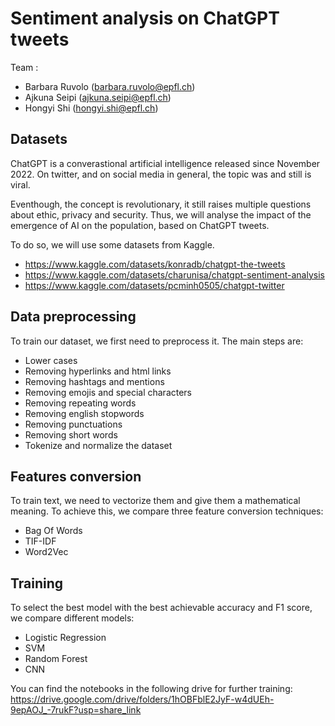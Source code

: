 # Sentiment analysis on ChatGPT tweets

Team :
- Barbara Ruvolo (barbara.ruvolo@epfl.ch)
- Ajkuna Seipi (ajkuna.seipi@epfl.ch) 
- Hongyi Shi (hongyi.shi@epfl.ch) 

## Datasets 

ChatGPT is a converastional artificial intelligence released since November 2022. 
On twitter, and on social media in general, the topic was and still is viral. 

Eventhough, the concept is revolutionary, it still raises multiple questions about ethic, privacy and security.
Thus, we will analyse the impact of the emergence of AI on the population, based on ChatGPT tweets. 

To do so, we will use some datasets from Kaggle. 
* https://www.kaggle.com/datasets/konradb/chatgpt-the-tweets
* https://www.kaggle.com/datasets/charunisa/chatgpt-sentiment-analysis
* https://www.kaggle.com/datasets/pcminh0505/chatgpt-twitter


## Data preprocessing 

To train our dataset, we first need to preprocess it. The main steps are: 
* Lower cases 
* Removing hyperlinks and html links 
* Removing hashtags and mentions 
* Removing emojis and special characters 
* Removing repeating words 
* Removing english stopwords 
* Removing punctuations 
* Removing short words
* Tokenize and normalize the dataset 

## Features conversion 

To train text, we need to vectorize them and give them a mathematical meaning. To achieve this, we compare three feature conversion techniques: 
* Bag Of Words 
* TIF-IDF
* Word2Vec 

## Training 

To select the best model with the best achievable accuracy and F1 score, we compare different models: 
* Logistic Regression 
* SVM 
* Random Forest
* CNN 

You can find the notebooks in the following drive for further training: 
https://drive.google.com/drive/folders/1hOBFblE2JyF-w4dUEh-9epAOJ_-7rukF?usp=share_link
